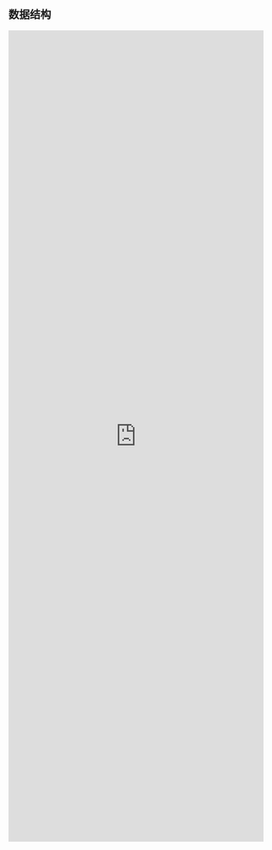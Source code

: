 ## 数据结构


<iframe style="min-height:1599px" width="100%" scrolling="auto" title="AntHubTC" src="https://nbviewer.org/github/AntHubTC/AntHubTC.github.io/blob/master/NumPy/jupterDoc/datastruct.ipynb" frameborder="no" loading="lazy" allowtransparency="true" allowfullscreen="true"></iframe>